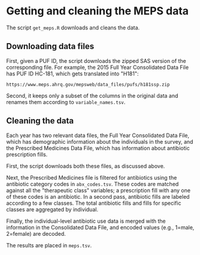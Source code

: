 # Getting and cleaning the MEPS data

The script `get_meps.R` downloads and cleans the data.

## Downloading data files

First, given a PUF ID, the script downloads the zipped SAS version of the
corresponding file. For example, the 2015 Full Year Consolidated Data File has
PUF ID HC-181, which gets translated into "H181":

`https://www.meps.ahrq.gov/mepsweb/data_files/pufs/h181ssp.zip`

Second, it keeps only a subset of the columns in the original data and renames
them according to `variable_names.tsv`.

## Cleaning the data

Each year has two relevant data files, the Full Year Consolidated Data File,
which has demographic information about the individuals in the survey, and the
Prescribed Medicines Data File, which has information about antibiotic
prescription fills.

First, the script downloads both these files, as discussed above.

Next, the Prescribed Medicines file is filtered for antibiotics using the
antibiotic category codes in `abx_codes.tsv`. These codes are matched against
all the "therapeutic class" variables; a prescription fill with any one of
these codes is an antibiotic. In a second pass, antibiotic fills are labeled
according to a few classes. The total antibiotic fills and fills for specific
classes are aggregated by individual.

Finally, the individual-level antibiotic use data is merged with the
information in the Consolidated Data File, and encoded values (e.g., 1=male,
2=female) are decoded.

The results are placed in `meps.tsv`.
